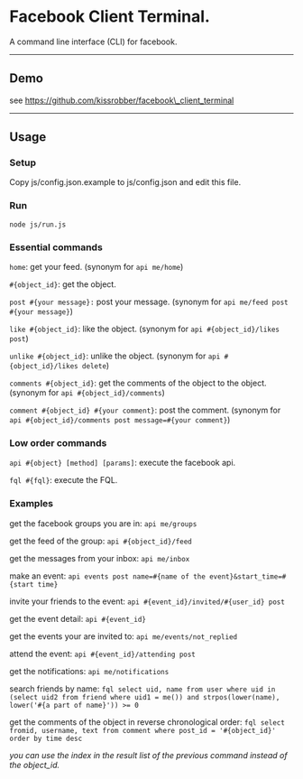 # Facebook Client Terminal.
A command line interface (CLI) for facebook.

----
## Demo
see https://github.com/kissrobber/facebook\_client_terminal

----
## Usage

### Setup

Copy js/config.json.example to js/config.json and edit this file.

### Run

`node js/run.js`

### Essential commands

`home`: get your feed. (synonym for `api me/home`)

`#{object_id}`: get the object.

`post #{your message}:` post your message. (synonym for `api me/feed post #{your message}`)

`like #{object_id}`: like the object. (synonym for `api #{object_id}/likes post`)

`unlike #{object_id}`: unlike the object. (synonym for `api #{object_id}/likes delete`)

`comments #{object_id}`: get the comments of the object to the object. (synonym for `api #{object_id}/comments`)

`comment #{object_id} #{your comment}`: post the comment. (synonym for `api #{object_id}/comments post message=#{your comment}`)

### Low order commands

`api #{object} [method] [params]`: execute the facebook api.

`fql #{fql}`: execute the FQL.

### Examples

get the facebook groups you are in: `api me/groups`

get the feed of the group: `api #{object_id}/feed`

get the messages from your inbox: `api me/inbox`

make an event: `api events post name=#{name of the event}&start_time=#{start time}`

invite your friends to the event: `api #{event_id}/invited/#{user_id} post`

get the event detail: `api #{event_id}`

get the events your are invited to: `api me/events/not_replied`

attend the event: `api #{event_id}/attending post`

get the notifications: `api me/notifications`

search friends by name: `fql select uid, name from user where uid in (select uid2 from friend where uid1 = me()) and strpos(lower(name), lower('#{a part of name}')) >= 0`

get the comments of the object in reverse chronological order: `fql select fromid, username, text from comment where post_id = '#{object_id}' order by time desc`

*you can use the index in the result list of the previous command instead of the object_id.*

